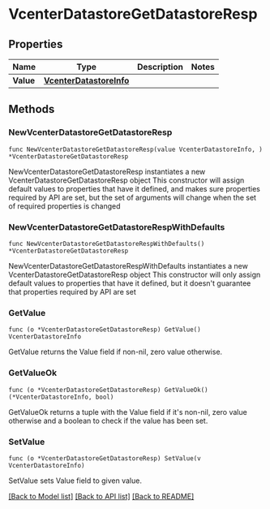 # VcenterDatastoreGetDatastoreResp

## Properties

Name | Type | Description | Notes
------------ | ------------- | ------------- | -------------
**Value** | [**VcenterDatastoreInfo**](VcenterDatastoreInfo.md) |  | 

## Methods

### NewVcenterDatastoreGetDatastoreResp

`func NewVcenterDatastoreGetDatastoreResp(value VcenterDatastoreInfo, ) *VcenterDatastoreGetDatastoreResp`

NewVcenterDatastoreGetDatastoreResp instantiates a new VcenterDatastoreGetDatastoreResp object
This constructor will assign default values to properties that have it defined,
and makes sure properties required by API are set, but the set of arguments
will change when the set of required properties is changed

### NewVcenterDatastoreGetDatastoreRespWithDefaults

`func NewVcenterDatastoreGetDatastoreRespWithDefaults() *VcenterDatastoreGetDatastoreResp`

NewVcenterDatastoreGetDatastoreRespWithDefaults instantiates a new VcenterDatastoreGetDatastoreResp object
This constructor will only assign default values to properties that have it defined,
but it doesn't guarantee that properties required by API are set

### GetValue

`func (o *VcenterDatastoreGetDatastoreResp) GetValue() VcenterDatastoreInfo`

GetValue returns the Value field if non-nil, zero value otherwise.

### GetValueOk

`func (o *VcenterDatastoreGetDatastoreResp) GetValueOk() (*VcenterDatastoreInfo, bool)`

GetValueOk returns a tuple with the Value field if it's non-nil, zero value otherwise
and a boolean to check if the value has been set.

### SetValue

`func (o *VcenterDatastoreGetDatastoreResp) SetValue(v VcenterDatastoreInfo)`

SetValue sets Value field to given value.



[[Back to Model list]](../README.md#documentation-for-models) [[Back to API list]](../README.md#documentation-for-api-endpoints) [[Back to README]](../README.md)


